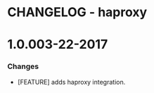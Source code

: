 # CHANGELOG - haproxy

1.0.003-22-2017
==================

### Changes

* [FEATURE] adds haproxy integration.
